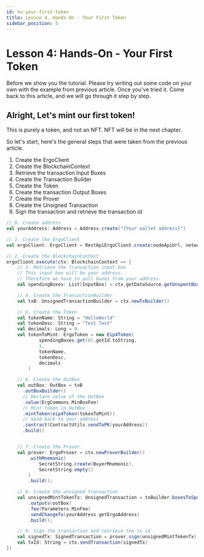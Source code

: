 ```yaml
---
id: ho-your-first-token
title: Lesson 4. Hands-On - Your First Token
sidebar_position: 5
---
```


# Lesson 4: Hands-On - Your First Token

Before we show you the tutorial. Please try writing out some code on your own with the example from previous article. Once you've tried it. Come back to this article, and we will go through it step by step.

## Alright, Let's mint our first token!

This is purely a token, and not an NFT. NFT will be in the next chapter.

So let's start, here's the general steps that were taken from the previous article.

1. Create the ErgoClient
2. Create the BlockchainContext
3. Retrieve the transaction Input Boxes
4. Create the Transaction Builder
5. Create the Token
6. Create the transaction Output Boxes
7. Create the Prover
8. Create the Unsigned Transaction
9. Sign the transaction and retrieve the transaction id

```scala
// 0. Create address
val yourAddress: Address = Address.create("{Your wallet address}")

// 1. Create the ErgoClient
val ergoClient: ErgoClient = RestApiErgoClient.create(nodeApiUrl, networkType, nodeApiKey, explorerURL)

// 2. Create the BlockchainContext
ergoClient.execute(ctx: BlockchainContext => {
    // 3. Retrieve the transaction input box
    // This input box will be your address.
    // Therefore we have to pull boxes from your address.
    val spendingBoxes: List[InputBox] = ctx.getDataSource.getUnspentBoxesFor(yourAddress, 0, 100)

    // 4. Create the TransactionBuilder
    val txB: UnsignedTransactionBuilder = ctx.newTxBuilder()

    // 5. Create the Token
    val tokenName: String = "HelloWorld"
    val tokenDesc: String = "Test Test"
    val decimals: Long = 0
    val tokenToMint: ErgoToken = new Eip4Token(
            spendingBoxes.get(0).getId.toString,
            1,
            tokenName,
            tokenDesc,
            decimals
        )

    // 6. Create the OutBox
    val outBox: OutBox = txB
      .outBoxBuilder()
      // Declare value of the OutBox
      .value(ErgCommons.MinBoxFee)
      // Mint token in OutBox
      .mintToken(eip4Token(tokenToMint))
      // Send back to your address
      .contract(ContractUtils.sendToPK(yourAddress))
      .build()


    // 7. Create the Prover
	val prover: ErgoProver = ctx.newProverBuilder()
		.withMnemonic(
			SecretString.create(BuyerMnemonic),
			SecretString.empty()
		)
		.build();

	// 8. Create the unsigned transaction
	val unsignedMintTokenTx: UnsignedTransaction = txBuilder.boxesToSpend(spendingBoxes)
		.outputs(outBox)
		.fee(Parameters.MinFee)
		.sendChangeTo(yourAddress.getErgoAddress)
		.build();

	// 9. Sign the transaction and retrieve the tx id
	val signedTx: SignedTransaction = prover.sign(unsignedMintTokenTx)
	val txId: String = ctx.sendTransaction(signedTx)
})
```
